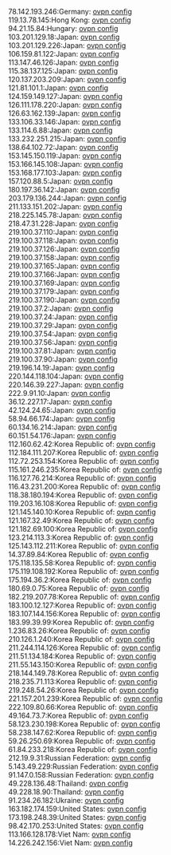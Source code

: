 78.142.193.246:Germany: [ovpn config](vpn/78_142_193_246.ovpn)  
119.13.78.145:Hong Kong: [ovpn config](vpn/119_13_78_145.ovpn)  
94.21.15.84:Hungary: [ovpn config](vpn/94_21_15_84.ovpn)  
103.201.129.18:Japan: [ovpn config](vpn/103_201_129_18.ovpn)  
103.201.129.226:Japan: [ovpn config](vpn/103_201_129_226.ovpn)  
106.159.81.122:Japan: [ovpn config](vpn/106_159_81_122.ovpn)  
113.147.46.126:Japan: [ovpn config](vpn/113_147_46_126.ovpn)  
115.38.137.125:Japan: [ovpn config](vpn/115_38_137_125.ovpn)  
120.137.203.209:Japan: [ovpn config](vpn/120_137_203_209.ovpn)  
121.81.101.1:Japan: [ovpn config](vpn/121_81_101_1.ovpn)  
124.159.149.127:Japan: [ovpn config](vpn/124_159_149_127.ovpn)  
126.111.178.220:Japan: [ovpn config](vpn/126_111_178_220.ovpn)  
126.63.162.139:Japan: [ovpn config](vpn/126_63_162_139.ovpn)  
133.106.33.146:Japan: [ovpn config](vpn/133_106_33_146.ovpn)  
133.114.6.88:Japan: [ovpn config](vpn/133_114_6_88.ovpn)  
133.232.251.215:Japan: [ovpn config](vpn/133_232_251_215.ovpn)  
138.64.102.72:Japan: [ovpn config](vpn/138_64_102_72.ovpn)  
153.145.150.119:Japan: [ovpn config](vpn/153_145_150_119.ovpn)  
153.166.145.108:Japan: [ovpn config](vpn/153_166_145_108.ovpn)  
153.168.177.103:Japan: [ovpn config](vpn/153_168_177_103.ovpn)  
157.120.88.5:Japan: [ovpn config](vpn/157_120_88_5.ovpn)  
180.197.36.142:Japan: [ovpn config](vpn/180_197_36_142.ovpn)  
203.179.136.244:Japan: [ovpn config](vpn/203_179_136_244.ovpn)  
211.133.151.202:Japan: [ovpn config](vpn/211_133_151_202.ovpn)  
218.225.145.78:Japan: [ovpn config](vpn/218_225_145_78.ovpn)  
218.47.31.228:Japan: [ovpn config](vpn/218_47_31_228.ovpn)  
219.100.37.110:Japan: [ovpn config](vpn/219_100_37_110.ovpn)  
219.100.37.118:Japan: [ovpn config](vpn/219_100_37_118.ovpn)  
219.100.37.126:Japan: [ovpn config](vpn/219_100_37_126.ovpn)  
219.100.37.158:Japan: [ovpn config](vpn/219_100_37_158.ovpn)  
219.100.37.165:Japan: [ovpn config](vpn/219_100_37_165.ovpn)  
219.100.37.166:Japan: [ovpn config](vpn/219_100_37_166.ovpn)  
219.100.37.169:Japan: [ovpn config](vpn/219_100_37_169.ovpn)  
219.100.37.179:Japan: [ovpn config](vpn/219_100_37_179.ovpn)  
219.100.37.190:Japan: [ovpn config](vpn/219_100_37_190.ovpn)  
219.100.37.2:Japan: [ovpn config](vpn/219_100_37_2.ovpn)  
219.100.37.24:Japan: [ovpn config](vpn/219_100_37_24.ovpn)  
219.100.37.29:Japan: [ovpn config](vpn/219_100_37_29.ovpn)  
219.100.37.54:Japan: [ovpn config](vpn/219_100_37_54.ovpn)  
219.100.37.56:Japan: [ovpn config](vpn/219_100_37_56.ovpn)  
219.100.37.81:Japan: [ovpn config](vpn/219_100_37_81.ovpn)  
219.100.37.90:Japan: [ovpn config](vpn/219_100_37_90.ovpn)  
219.196.14.19:Japan: [ovpn config](vpn/219_196_14_19.ovpn)  
220.144.118.104:Japan: [ovpn config](vpn/220_144_118_104.ovpn)  
220.146.39.227:Japan: [ovpn config](vpn/220_146_39_227.ovpn)  
222.9.91.10:Japan: [ovpn config](vpn/222_9_91_10.ovpn)  
36.12.227.17:Japan: [ovpn config](vpn/36_12_227_17.ovpn)  
42.124.24.65:Japan: [ovpn config](vpn/42_124_24_65.ovpn)  
58.94.66.174:Japan: [ovpn config](vpn/58_94_66_174.ovpn)  
60.134.16.214:Japan: [ovpn config](vpn/60_134_16_214.ovpn)  
60.151.54.176:Japan: [ovpn config](vpn/60_151_54_176.ovpn)  
112.160.62.42:Korea Republic of: [ovpn config](vpn/112_160_62_42.ovpn)  
112.184.111.207:Korea Republic of: [ovpn config](vpn/112_184_111_207.ovpn)  
112.72.253.154:Korea Republic of: [ovpn config](vpn/112_72_253_154.ovpn)  
115.161.246.235:Korea Republic of: [ovpn config](vpn/115_161_246_235.ovpn)  
116.127.76.214:Korea Republic of: [ovpn config](vpn/116_127_76_214.ovpn)  
116.43.231.200:Korea Republic of: [ovpn config](vpn/116_43_231_200.ovpn)  
118.38.180.194:Korea Republic of: [ovpn config](vpn/118_38_180_194.ovpn)  
119.203.16.108:Korea Republic of: [ovpn config](vpn/119_203_16_108.ovpn)  
121.145.140.10:Korea Republic of: [ovpn config](vpn/121_145_140_10.ovpn)  
121.167.32.49:Korea Republic of: [ovpn config](vpn/121_167_32_49.ovpn)  
121.182.69.100:Korea Republic of: [ovpn config](vpn/121_182_69_100.ovpn)  
123.214.113.3:Korea Republic of: [ovpn config](vpn/123_214_113_3.ovpn)  
125.143.112.211:Korea Republic of: [ovpn config](vpn/125_143_112_211.ovpn)  
14.37.89.84:Korea Republic of: [ovpn config](vpn/14_37_89_84.ovpn)  
175.118.135.58:Korea Republic of: [ovpn config](vpn/175_118_135_58.ovpn)  
175.119.108.192:Korea Republic of: [ovpn config](vpn/175_119_108_192.ovpn)  
175.194.36.2:Korea Republic of: [ovpn config](vpn/175_194_36_2.ovpn)  
180.69.0.75:Korea Republic of: [ovpn config](vpn/180_69_0_75.ovpn)  
182.219.207.78:Korea Republic of: [ovpn config](vpn/182_219_207_78.ovpn)  
183.100.12.127:Korea Republic of: [ovpn config](vpn/183_100_12_127.ovpn)  
183.107.144.156:Korea Republic of: [ovpn config](vpn/183_107_144_156.ovpn)  
183.99.39.99:Korea Republic of: [ovpn config](vpn/183_99_39_99.ovpn)  
1.236.83.26:Korea Republic of: [ovpn config](vpn/1_236_83_26.ovpn)  
210.126.1.240:Korea Republic of: [ovpn config](vpn/210_126_1_240.ovpn)  
211.244.114.126:Korea Republic of: [ovpn config](vpn/211_244_114_126.ovpn)  
211.51.134.184:Korea Republic of: [ovpn config](vpn/211_51_134_184.ovpn)  
211.55.143.150:Korea Republic of: [ovpn config](vpn/211_55_143_150.ovpn)  
218.144.149.78:Korea Republic of: [ovpn config](vpn/218_144_149_78.ovpn)  
218.235.71.113:Korea Republic of: [ovpn config](vpn/218_235_71_113.ovpn)  
219.248.54.26:Korea Republic of: [ovpn config](vpn/219_248_54_26.ovpn)  
221.157.201.239:Korea Republic of: [ovpn config](vpn/221_157_201_239.ovpn)  
222.109.80.66:Korea Republic of: [ovpn config](vpn/222_109_80_66.ovpn)  
49.164.73.7:Korea Republic of: [ovpn config](vpn/49_164_73_7.ovpn)  
58.123.230.198:Korea Republic of: [ovpn config](vpn/58_123_230_198.ovpn)  
58.238.147.62:Korea Republic of: [ovpn config](vpn/58_238_147_62.ovpn)  
59.26.250.69:Korea Republic of: [ovpn config](vpn/59_26_250_69.ovpn)  
61.84.233.218:Korea Republic of: [ovpn config](vpn/61_84_233_218.ovpn)  
212.19.9.31:Russian Federation: [ovpn config](vpn/212_19_9_31.ovpn)  
5.143.49.229:Russian Federation: [ovpn config](vpn/5_143_49_229.ovpn)  
91.147.0.158:Russian Federation: [ovpn config](vpn/91_147_0_158.ovpn)  
49.228.136.48:Thailand: [ovpn config](vpn/49_228_136_48.ovpn)  
49.228.18.90:Thailand: [ovpn config](vpn/49_228_18_90.ovpn)  
91.234.26.182:Ukraine: [ovpn config](vpn/91_234_26_182.ovpn)  
163.182.174.159:United States: [ovpn config](vpn/163_182_174_159.ovpn)  
173.198.248.39:United States: [ovpn config](vpn/173_198_248_39.ovpn)  
98.42.170.253:United States: [ovpn config](vpn/98_42_170_253.ovpn)  
113.166.128.178:Viet Nam: [ovpn config](vpn/113_166_128_178.ovpn)  
14.226.242.156:Viet Nam: [ovpn config](vpn/14_226_242_156.ovpn)  
